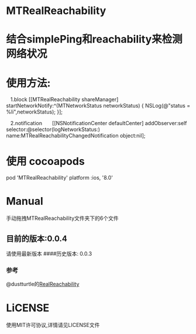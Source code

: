 # MTRealReachability
# 结合simplePing和reachability来检测网络状况

# 使用方法:
    1.block 
    [[MTRealReachability shareManager] startNetworkNotify:^(MTNetworkStatus networkStatus) {
        NSLog(@"status = %li",networkStatus);
    }];
    
    2.notification 
       [[NSNotificationCenter defaultCenter] addObserver:self selector:@selector(logNetworkStatus:)             name:MTRealReachabilityChangedNotification object:nil];
       

# 使用 cocoapods
 pod 'MTRealReachability'
 platform :ios, '8.0'
 
# Manual
手动拖拽MTRealReachability文件夹下的6个文件


## 目前的版本:0.0.4
请使用最新版本
####历史版本: 0.0.3

### 参考
@dustturtle的[RealReachability](https://github.com/dustturtle/RealReachability#demo)

# LiCENSE
使用MIT许可协议,详情请见LICENSE文件
